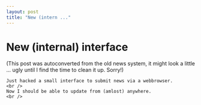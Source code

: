 ```yaml
---
layout: post
title: "New (intern ..."
---
```

<h1>New (internal) interface</h1>
(This post was autoconverted from the old news system,
it might look a little ... ugly until I find the time
to clean it up.
Sorry!)

    Just hacked a small interface to submit news via a webbrowser.
    <br />
    Now I should be able to update from (amlost) anywhere.
    <br />

